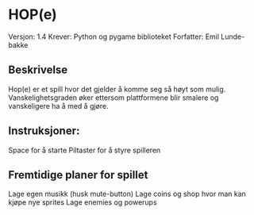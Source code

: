 # HOP(e)
Versjon: 1.4
Krever: Python og pygame biblioteket
Forfatter: Emil Lunde-bakke

## Beskrivelse
Hop(e) er et spill hvor det gjelder å komme seg så høyt som mulig. Vanskelighetsgraden øker ettersom plattformene blir smalere og vanskeligere ha å med å gjøre.


## Instruksjoner: 
Space for å starte
Piltaster for å styre spilleren

## Fremtidige planer for spillet
Lage egen musikk (husk mute-button)
Lage coins og shop hvor man kan kjøpe nye sprites
Lage enemies og powerups
